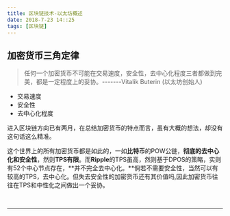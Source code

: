 ```yaml
---
title: 区块链技术-以太坊概述
date: 2018-7-23 14::25
tags: [区块链] 
---
```


## 加密货币三角定律

> 任何一个加密货币不可能在交易速度，安全性，去中心化程度三者都做到完美，都是一定程度上的妥协。-------Vitalik Buterin (以太坊创始人)

* 交易速度
* 安全性
* 去中心化程度

进入区块链方向已有两月，在总结加密货币的特点而言，虽有大概的想法，却没有这句话这么精准。

这个世界上的所有加密货币都是如此的，一如**比特币**的POW公链，**彻底的去中心化和安全性**，然则**TPS有限**。而**Ripple**的TPS虽高，然则基于DPOS的策略，实则有52个中心节点存在，**并不完全去中心化。**倘若不需要安全性，当然可以有较高的TPS，去中心化。但失去安全性的加密货币还有其价值吗,因此加密货币往往在TPS和中性化之间做出一个妥协。

<br/>

***





